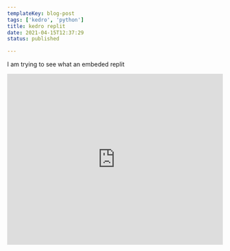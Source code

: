 ```yaml
---
templateKey: blog-post
tags: ['kedro', 'python']
title: kedro replit
date: 2021-04-15T12:37:29
status: published

---
```


I am trying to see what an embeded replit

<iframe height="400px" width="100%" src="https://replit.com/@WaylonWalker/kedro-172?lite=true" scrolling="no" frameborder="no" allowtransparency="true" allowfullscreen="true" sandbox="allow-forms allow-pointer-lock allow-popups allow-same-origin allow-scripts allow-modals"></iframe> 
